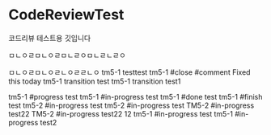 # CodeReviewTest
코드리뷰 테스트용 깃입니다

ㅁㄴㅇㄹㅁㄴㅇㄹㅁㄴㄹㅇㅁㄴㄹㄴㄹㅇ

ㅁㄴㅇㄹㅁㄴㅇㄹㄴㅇㄹㄹㄴㅇ
tm5-1 testtest
tm5-1 #close #comment Fixed this today
tm5-1 transition test
tm5-1 transition test1


tm5-1 #progress test
tm5-1 #in-progress test
tm5-1 #done test
tm5-1 #finish test
tm5-2 #in-progress test
tm5-2 #in-progress test
TM5-2 #in-progress test22
TM5-2 #in-progress test22
12
tm5-1 #in-progress test
tm5-1 #in-progress test2
